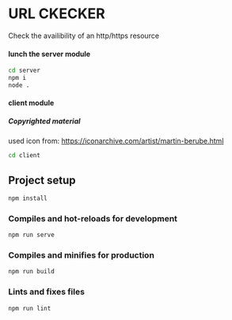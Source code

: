 # URL CKECKER
Check the availibility of an http/https resource

#### lunch the server module

```bash
cd server
npm i
node .
```

#### client module
##### Copyrighted material 

used icon from: https://iconarchive.com/artist/martin-berube.html

```bash
cd client
```

## Project setup
```bash
npm install
```

### Compiles and hot-reloads for development
```bash
npm run serve
```

### Compiles and minifies for production
```bash
npm run build
```

### Lints and fixes files
```bash
npm run lint
```
